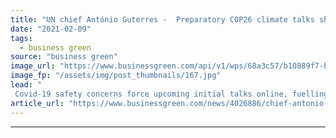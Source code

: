 ```yaml
---
title: "UN chief António Guterres -  Preparatory COP26 climate talks should 'take place virtually'"
date: "2021-02-09"
tags: 
  - business green
source: "business green"
image_url: "https://www.businessgreen.com/api/v1/wps/68a3c57/b10889f7-b673-4f5a-a35b-d142d50b5c1b/5/13063609244-6603baa9fe-b-185x114.jpg"
image_fp: "/assets/img/post_thumbnails/167.jpg"
lead: "
 Covid-19 safety concerns force upcoming initial talks online, fuelling further concern over status of crucial Glasgow climate summit later this year ..."
article_url: "https://www.businessgreen.com/news/4026886/chief-antonio-guterres-preparatory-cop26-climate-talks-virtually"
---
```


---
